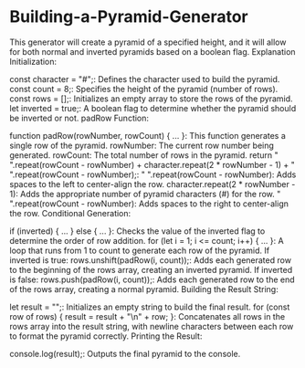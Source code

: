 # Building-a-Pyramid-Generator
This generator will create a pyramid of a specified height, and it will allow for both normal and inverted pyramids based on a boolean flag.
Explanation
Initialization:

const character = "#";: Defines the character used to build the pyramid.
const count = 8;: Specifies the height of the pyramid (number of rows).
const rows = [];: Initializes an empty array to store the rows of the pyramid.
let inverted = true;: A boolean flag to determine whether the pyramid should be inverted or not.
padRow Function:

function padRow(rowNumber, rowCount) { ... }: This function generates a single row of the pyramid.
rowNumber: The current row number being generated.
rowCount: The total number of rows in the pyramid.
return " ".repeat(rowCount - rowNumber) + character.repeat(2 * rowNumber - 1) + " ".repeat(rowCount - rowNumber);:
" ".repeat(rowCount - rowNumber): Adds spaces to the left to center-align the row.
character.repeat(2 * rowNumber - 1): Adds the appropriate number of pyramid characters (#) for the row.
" ".repeat(rowCount - rowNumber): Adds spaces to the right to center-align the row.
Conditional Generation:

if (inverted) { ... } else { ... }: Checks the value of the inverted flag to determine the order of row addition.
for (let i = 1; i <= count; i++) { ... }: A loop that runs from 1 to count to generate each row of the pyramid.
If inverted is true:
rows.unshift(padRow(i, count));: Adds each generated row to the beginning of the rows array, creating an inverted pyramid.
If inverted is false:
rows.push(padRow(i, count));: Adds each generated row to the end of the rows array, creating a normal pyramid.
Building the Result String:

let result = "";: Initializes an empty string to build the final result.
for (const row of rows) { result = result + "\n" + row; }: Concatenates all rows in the rows array into the result string, with newline characters between each row to format the pyramid correctly.
Printing the Result:

console.log(result);: Outputs the final pyramid to the console.
